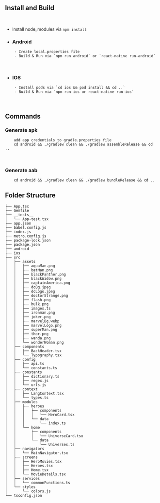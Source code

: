 ## Install and Build
​
- Install node_modules via ```npm install```
​
-  ### Android
        - Create local.properties file
        - Build & Run via `npm run android` or `react-native run-android`
​
- ### IOS
       - Install pods via `cd ios && pod install && cd ..`
       - Build & Run via `npm run ios or react-native run-ios`
​
## Commands
 ### Generate apk
        add app credentials to gradle.properties file
        cd android && ./gradlew clean && ./gradlew assembleRelease && cd ..
​
 ### Generate aab
        cd android && ./gradlew clean && ./gradlew bundleRelease && cd ..

## Folder Structure
```
├── App.tsx
├── Gemfile
├── __tests__
│   └── App-test.tsx
├── app.json
├── babel.config.js
├── index.js
├── metro.config.js
├── package-lock.json
├── package.json
├── android
├── ios
├── src
│   ├── assets
│   │   ├── aquaMan.png
│   │   ├── batMan.png
│   │   ├── blackPanther.png
│   │   ├── blackWidow.png
│   │   ├── captainAmerica.png
│   │   ├── dcBg.jpeg
│   │   ├── dcLogo.jpeg
│   │   ├── doctorStrange.png
│   │   ├── flash.png
│   │   ├── hulk.png
│   │   ├── images.ts
│   │   ├── ironman.png
│   │   ├── joker.png
│   │   ├── marvelBg.webp
│   │   ├── marvelLogo.png
│   │   ├── superMan.png
│   │   ├── thor.png
│   │   ├── wanda.png
│   │   └── wonderWoman.png
│   ├── components
│   │   ├── BackHeader.tsx
│   │   └── Typography.tsx
│   ├── config
│   │   ├── api.ts
│   │   └── constants.ts
│   ├── constants
│   │   ├── dictionary.ts
│   │   ├── regex.js
│   │   └── urls.js
│   ├── context
│   │   ├── LangContext.tsx
│   │   └── types.ts
│   ├── modules
│   │   ├── heroes
│   │   │   ├── components
│   │   │   │   └── HeroCard.tsx
│   │   │   └── data
│   │   │       └── index.ts
│   │   └── home
│   │       ├── components
│   │       │   └── UniverseCard.tsx
│   │       └── data
│   │           └── Universes.ts
│   ├── navigators
│   │   └── MainNavigator.tsx
│   ├── screens
│   │   ├── HeroMovies.tsx
│   │   ├── Heroes.tsx
│   │   ├── Home.tsx
│   │   └── MovieDetails.tsx
│   ├── services
│   │   └── commonFunctions.ts
│   └── styles
│       └── colors.js
└── tsconfig.json
```